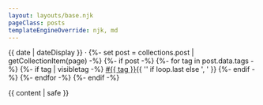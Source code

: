 ```yaml
---
layout: layouts/base.njk
pageClass: posts
templateEngineOverride: njk, md
---
```


<p class="date">
  <time datetime="{{ date }}">{{ date | dateDisplay }}</time> ·
  <span>
  {%- set post = collections.post | getCollectionItem(page) -%}
  {%- if post -%}
    {%- for tag in post.data.tags -%}
      {%- if tag | visibletag -%}
        <a href="/tags/{{ tag }}">#{{ tag }}</a>{{ '' if loop.last else ', ' }}
      {%- endif -%}
    {%- endfor -%}
  {%- endif -%}
  </span>
</p>
<main>
  {{ content | safe }}
</main>
